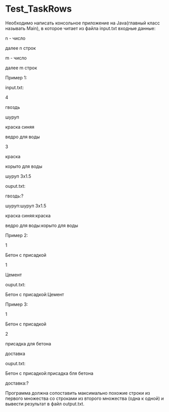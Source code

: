 # Test_TaskRows

Необходимо написать консольное приложение на Java(главный класс называть Main), в которое читает из файла input.txt входные данные:

n - число

далее n строк

m - число

далее m строк

Пример 1:

input.txt:

4

гвоздь

шуруп

краска синяя

ведро для воды

3

краска

корыто для воды

шуруп 3х1.5

 

ouput.txt:

гвоздь:?

шуруп:шуруп 3х1.5

краска синяя:краска

ведро для воды:корыто для воды

 

Пример 2:

1

Бетон с присадкой

1

Цемент

ouput.txt:

Бетон с присадкой:Цемент

 

Пример 3:

1

Бетон с присадкой

2

присадка для бетона

доставка

ouput.txt:

Бетон с присадкой:присадка бля бетона

доставка:?

Программа должна сопоставить максимально похожие строки из первого множества со строками из второго множества (одна к одной) и вывести результат в файл output.txt.